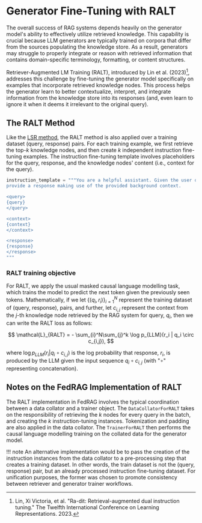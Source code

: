 # Generator Fine-Tuning with RALT

The overall success of RAG systems depends heavily on the generator model's ability
to effectively utilize retrieved knowledge. This capability is crucial because
LLM generators are typically trained on corpora that differ from the sources populating
the knowledge store. As a result, generators may struggle to properly integrate
or reason with retrieved information that contains domain-specific terminology,
formatting, or content structures.

Retriever-Augmented LM Training (RALT), introduced by Lin et al. (2023)[^1],
addresses this challenge by fine-tuning the generator model specifically on examples
that incorporate retrieved knowledge nodes. This process helps the generator learn
to better contextualize, interpret, and integrate information from the knowledge
store into its responses (and, even learn to ignore it when it deems it irrelevant
to the original query).

## The RALT Method

Like the [LSR method](./lsr.md), the RALT method is also applied over a training
dataset (query, response) pairs. For each training example, we first retrieve the
top-$k$ knowledge nodes, and then create $k$ independent instruction fine-tuning
examples. The instruction fine-tuning template involves placeholders for the
query, response, and the knowledge nodes' content (i.e., context for the query).

```py title="an example instruction template"
instruction_template = """You are a helpful assistant. Given the user query below,
provide a response making use of the provided background context.

<query>
{query}
</query>

<context>
{context}
</context>

<response>
{response}
</response>
"""
```

### RALT training objective

For RALT, we apply the usual masked causal language modelling task, which trains
the model to predict the next token given the previously seen tokens. Mathematically,
if we let $\{(q_i, r_i)\}_{i=1}^N$ represent the training dataset of (query, response),
pairs, and further, let $c_{i,j}$ represent the context from the $j$-th knowledge
node retrieved by the RAG system for query, $q_i$, then we can write the RALT loss
as follows:

$$
\mathcal{L}_{RALT} = - \sum_{i}^N\sum_{j}^k \log p_{LLM}(r_i | q_i \circ c_{i,j}),
$$

where $\log p_{LLM}(r_i | q_i \circ c_{i,j})$ is the log probability that response,
$r_i$, is produced by the LLM given the input sequence $q_i \circ c_{i,j}$ (with "$\circ$"
representing concatenation).

## Notes on the FedRAG Implementation of RALT

The RALT implementation in FedRAG involves the typical coordination between a data
collator and a trainer object. The `DataCollatorForRALT` takes on the responsibility
of retrieving the $k$ nodes for every query in the batch, and creating the $k$
instruction-tuning instances. Tokenization and padding are also applied in the
data collator. The `TrainerForRALT` then performs the causal language modelling
training on the collated data for the generator model.

!!! note
    An alternative implementation would be to pass the creation of the instruction
    instances from the data collator to a pre-processing step that creates a
    training dataset. In other words, the train dataset is not the (query, response)
    pair, but an already processed instruction fine-tuning dataset. For unification
    purposes, the former was chosen to promote consistency between retriever and
    generator trainer workflows.

<!-- References -->
[^1]: Lin, Xi Victoria, et al. "Ra-dit: Retrieval-augmented dual instruction tuning."
  The Twelfth International Conference on Learning Representations. 2023.

